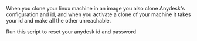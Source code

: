 When you clone your linux machine in an image you also clone Anydesk's configuration and id, and when you activate a clone of your machine it takes your id and make all the other unreachable.

Run this script to reset your anydesk id and password

